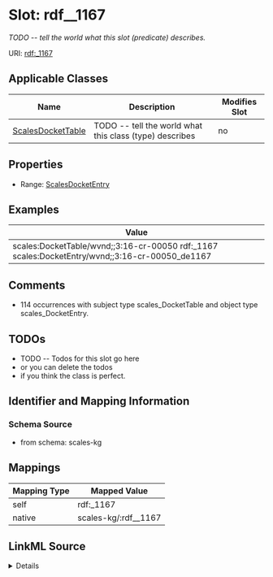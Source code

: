 

# Slot: rdf__1167


_TODO -- tell the world what this slot (predicate) describes._





URI: [rdf:_1167](http://www.w3.org/1999/02/22-rdf-syntax-ns#_1167)



<!-- no inheritance hierarchy -->





## Applicable Classes

| Name | Description | Modifies Slot |
| --- | --- | --- |
| [ScalesDocketTable](../classes/ScalesDocketTable.md) | TODO -- tell the world what this class (type) describes |  no  |







## Properties

* Range: [ScalesDocketEntry](../classes/ScalesDocketEntry.md)






## Examples

| Value |
| --- |
| scales:DocketTable/wvnd;;3:16-cr-00050 rdf:_1167 scales:DocketEntry/wvnd;;3:16-cr-00050_de1167 |

## Comments

* 114 occurrences with subject type scales_DocketTable and object type scales_DocketEntry.

## TODOs

* TODO -- Todos for this slot go here
* or you can delete the todos
* if you think the class is perfect.

## Identifier and Mapping Information







### Schema Source


* from schema: scales-kg




## Mappings

| Mapping Type | Mapped Value |
| ---  | ---  |
| self | rdf:_1167 |
| native | scales-kg/:rdf__1167 |




## LinkML Source

<details>
```yaml
name: rdf__1167
description: TODO -- tell the world what this slot (predicate) describes.
todos:
- TODO -- Todos for this slot go here
- or you can delete the todos
- if you think the class is perfect.
comments:
- 114 occurrences with subject type scales_DocketTable and object type scales_DocketEntry.
examples:
- value: scales:DocketTable/wvnd;;3:16-cr-00050 rdf:_1167 scales:DocketEntry/wvnd;;3:16-cr-00050_de1167
from_schema: scales-kg
rank: 1000
slot_uri: rdf:_1167
alias: rdf__1167
domain_of:
- scales_DocketTable
range: scales_DocketEntry

```
</details>